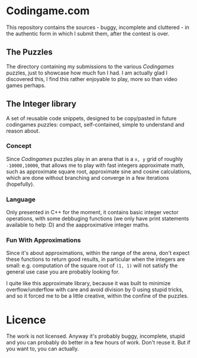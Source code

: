 # Codingame.com

This repository contains the sources - buggy, incomplete and cluttered - in the
authentic form in which I submit them, after the contest is over.

## The Puzzles

The directory containing my submissions to the various _Codingames_ puzzles,
just to showcase how much fun I had. I am actually glad I discovered this, I
find this rather enjoyable to play, more so than video games perhaps.

## The Integer library

A set of reusable code snippets, designed to be copy/pasted in future codingames
puzzles: compact, self-contained, simple to understand and reason about.

### Concept

Since _Codingames_ puzzles play in an arena that is a `x, y` grid of roughly
`-10000,10000`, that allows me to play with fast integers approximate math, such
as approximate square root, approximate sine and cosine calculations, which are
done without branching and converge in a few iterations (hopefully).

### Language

Only presented in C++ for the moment, it contains basic integer vector
operations, with some debbuging functions (we only have print statements
available to help :D) and the aapproximative integer maths.

### Fun With Approximations

Since it's about approximations, within the range of the arena, don't expect
these functions to return good results, in particular when the integers are
small: e.g. computation of the square root of `(1, 1)` will not satisfy the
general use case you are probably looking for.

I quite like this approximate library, because it was built to minimize
overflow/underflow with care and avoid division by 0 using stupid tricks, and so
it forced me to be a little creative, within the confine of the puzzles.

# Licence

The work is not licensed. Anyway it's probably buggy, incomplete, stupid and you
can probably do better in a few hours of work. Don't reuse it. But if you want
to, you can actually.
